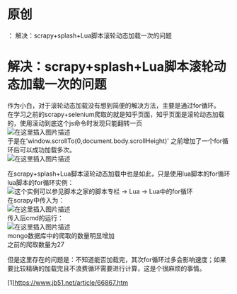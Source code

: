 # 原创

： 解决：scrapy+splash+Lua脚本滚轮动态加载一次的问题

# 解决：scrapy+splash+Lua脚本滚轮动态加载一次的问题

作为小白，对于滚轮动态加载没有想到简便的解决方法，主要是通过for循环。<br/>
在学习之前的scrapy+selenium爬取的就是知乎页面，知乎页面是滚轮动态加载的，使用滚动到底这个js命令时发现只能翻转一页<br/> <img alt="在这里插入图片描述" src="https://img-blog.csdnimg.cn/20200329105325748.png"/><br/>
于是在’window.scrollTo(0,document.body.scrollHeight)'
之前增加了一个for循环后可以成功加载多次。<br/> <img alt="在这里插入图片描述" src="https://img-blog.csdnimg.cn/20200329105621748.png"/>

在scrapy+splash+Lua脚本滚轮动态加载中也是如此，只是使用lua脚本的for循环<br/>
lua脚本的for循环实例：<br/> <img alt="这个实例可以参见脚本之家的脚本专栏 → Lua → Lua中的for循环" src="https://img-blog.csdnimg.cn/20200329105819166.png?x-oss-process=image/watermark,type_ZmFuZ3poZW5naGVpdGk,shadow_10,text_aHR0cHM6Ly9ibG9nLmNzZG4ubmV0L3B5dGhvbl9fcmVwb3J0ZWQ=,size_16,color_FFFFFF,t_70"/><br/>
在scrapy中传入为：<br/> <img alt="在这里插入图片描述" src="https://img-blog.csdnimg.cn/20200329105941195.png?x-oss-process=image/watermark,type_ZmFuZ3poZW5naGVpdGk,shadow_10,text_aHR0cHM6Ly9ibG9nLmNzZG4ubmV0L3B5dGhvbl9fcmVwb3J0ZWQ=,size_16,color_FFFFFF,t_70"/><br/>
传入后cmd的运行：<br/> <img alt="在这里插入图片描述" src="https://img-blog.csdnimg.cn/20200329110040802.png?x-oss-process=image/watermark,type_ZmFuZ3poZW5naGVpdGk,shadow_10,text_aHR0cHM6Ly9ibG9nLmNzZG4ubmV0L3B5dGhvbl9fcmVwb3J0ZWQ=,size_16,color_FFFFFF,t_70"/><br/>
mongo数据库中的爬取的数量明显增加<br/> <img alt="" src="https://img-blog.csdnimg.cn/20200329110324247.png"/><br/> 之前的爬取数量为27

但是这里存在的问题是：不知道能否加载完，其次for循环过多会影响速度；如果要比较精确的加载完且不浪费循环需要进行计算，这是个很麻烦的事情。

[1]https://www.jb51.net/article/66867.htm
